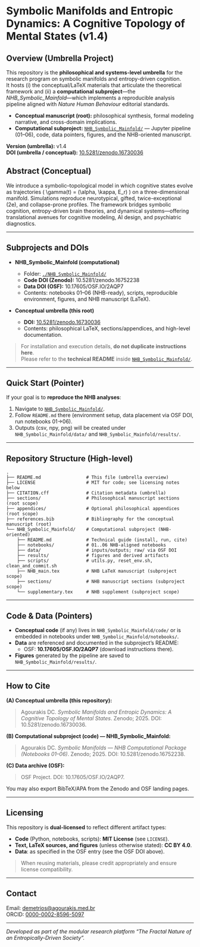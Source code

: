 # Symbolic Manifolds and Entropic Dynamics: A Cognitive Topology of Mental States (v1.4)

## Overview (Umbrella Project)
This repository is the **philosophical and systems-level umbrella** for the research program on symbolic manifolds and entropy-driven cognition.  
It hosts (i) the conceptual/LaTeX materials that articulate the theoretical framework and (ii) a **computational subproject**—the *NHB_Symbolic_Mainfold*—which implements a reproducible analysis pipeline aligned with *Nature Human Behaviour* editorial standards.

- **Conceptual manuscript (root):** philosophical synthesis, formal modeling narrative, and cross-domain implications.  
- **Computational subproject:** [`NHB_Symbolic_Mainfold/`](./NHB_Symbolic_Mainfold/) — Jupyter pipeline (01–06), code, data pointers, figures, and the NHB-oriented manuscript.

**Version (umbrella):** v1.4  
**DOI (umbrella / conceptual):** [10.5281/zenodo.16730036](https://doi.org/10.5281/zenodo.16730036)

## Abstract (Conceptual)
We introduce a symbolic–topological model in which cognitive states evolve as trajectories \( \gamma(t) = (\alpha, \kappa, E_r) \) on a three-dimensional manifold. Simulations reproduce neurotypical, gifted, twice-exceptional (2e), and collapse-prone profiles. The framework bridges symbolic cognition, entropy-driven brain theories, and dynamical systems—offering translational avenues for cognitive modeling, AI design, and psychiatric diagnostics.

---

## Subprojects and DOIs
- **NHB_Symbolic_Mainfold (computational)**  
  - Folder: [`./NHB_Symbolic_Mainfold/`](./NHB_Symbolic_Mainfold/)  
  - **Code DOI (Zenodo):** 10.5281/zenodo.16752238  
  - **Data DOI (OSF):** 10.17605/OSF.IO/2AQP7  
  - Contents: notebooks 01–06 (NHB-ready), scripts, reproducible environment, figures, and NHB manuscript (LaTeX).

- **Conceptual umbrella (this root)**  
  - **DOI:** [10.5281/zenodo.16730036](https://doi.org/10.5281/zenodo.16730036)  
  - Contents: philosophical LaTeX, sections/appendices, and high-level documentation.

> For installation and execution details, **do not duplicate instructions here**.  
> Please refer to the **technical README** inside [`NHB_Symbolic_Mainfold/`](./NHB_Symbolic_Mainfold/).

---

## Quick Start (Pointer)
If your goal is to **reproduce the NHB analyses**:
1. Navigate to [`NHB_Symbolic_Mainfold/`](./NHB_Symbolic_Mainfold/).
2. Follow `README.md` there (environment setup, data placement via OSF DOI, run notebooks 01→06).
3. Outputs (csv, npy, png) will be created under `NHB_Symbolic_Mainfold/data/` and `NHB_Symbolic_Mainfold/results/`.

---

## Repository Structure (High-level)
```
.
├── README.md                 # This file (umbrella overview)
├── LICENSE                   # MIT for code; see licensing notes below
├── CITATION.cff              # Citation metadata (umbrella)
├── sections/                 # Philosophical manuscript sections (root scope)
├── appendices/               # Optional philosophical appendices (root scope)
├── references.bib            # Bibliography for the conceptual manuscript (root)
└── NHB_Symbolic_Mainfold/    # Computational subproject (NHB-oriented)
    ├── README.md             # Technical guide (install, run, cite)
    ├── notebooks/            # 01..06 NHB-aligned notebooks
    ├── data/                 # inputs/outputs; raw/ via OSF DOI
    ├── results/              # figures and derived artifacts
    ├── scripts/              # utils.py, reset_env.sh, clean_and_commit.sh
    ├── NHB_main.tex          # NHB LaTeX manuscript (subproject scope)
    ├── sections/             # NHB manuscript sections (subproject scope)
    └── supplementary.tex     # NHB supplement (subproject scope)
```

---

## Code & Data (Pointers)
- **Conceptual code** (if any) lives in `NHB_Symbolic_Mainfold/code/` or is embedded in notebooks under `NHB_Symbolic_Mainfold/notebooks/`.  
- **Data** are referenced and documented in the subproject’s README:  
  - OSF: **10.17605/OSF.IO/2AQP7** (download instructions there).  
- **Figures** generated by the pipeline are saved to `NHB_Symbolic_Mainfold/results/`.

---

## How to Cite

**(A) Conceptual umbrella (this repository):**
> Agourakis DC. *Symbolic Manifolds and Entropic Dynamics: A Cognitive Topology of Mental States*. Zenodo; 2025. DOI: 10.5281/zenodo.16730036.

**(B) Computational subproject (code) — NHB_Symbolic_Mainfold:**
> Agourakis DC. *Symbolic Manifolds — NHB Computational Package (Notebooks 01–06)*. Zenodo; 2025. DOI: 10.5281/zenodo.16752238.

**(C) Data archive (OSF):**
> OSF Project. DOI: 10.17605/OSF.IO/2AQP7.

You may also export BibTeX/APA from the Zenodo and OSF landing pages.

---

## Licensing
This repository is **dual-licensed** to reflect different artifact types:

- **Code** (Python, notebooks, scripts): **MIT License** (see `LICENSE`).  
- **Text, LaTeX sources, and figures** (unless otherwise stated): **CC BY 4.0**.  
- **Data**: as specified in the OSF entry (see the OSF DOI above).

> When reusing materials, please credit appropriately and ensure license compatibility.

---

## Contact
Email: [demetrios@agourakis.med.br](mailto:demetrios@agourakis.med.br)  
ORCID: [0000-0002-8596-5097](https://orcid.org/0000-0002-8596-5097)

---
*Developed as part of the modular research platform “The Fractal Nature of an Entropically-Driven Society”.*